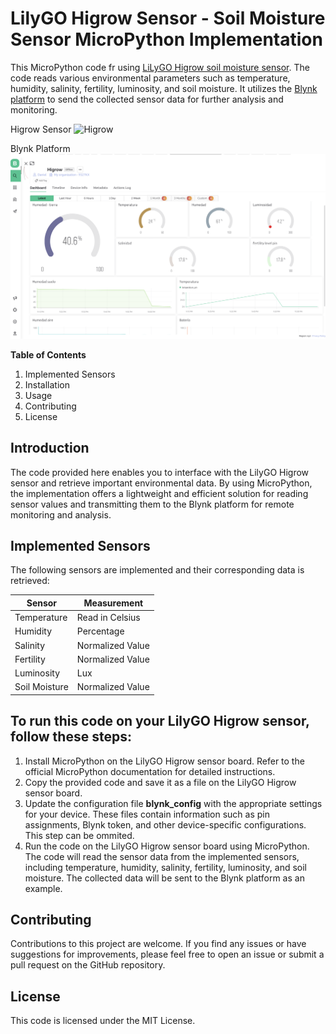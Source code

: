 # LilyGO Higrow Sensor - Soil Moisture Sensor MicroPython Implementation

This MicroPython code fr using [LiLyGO Higrow soil moisture sensor](https://github.com/Xinyuan-LilyGO/LilyGo-HiGrow). The code reads various environmental parameters such as temperature, humidity, salinity, fertility, luminosity, and soil moisture. It utilizes the [Blynk platform](https://blynk.cloud) to send the collected sensor data for further analysis and monitoring.

Higrow Sensor
 ![Higrow](https://github.com/Xinyuan-LilyGO/LilyGo-HiGrow/blob/master/image/img1.jpg?raw=true)
 
 Blynk Platform
 ![Blink](https://github.com/DanielBustillos/LilyGo-HiGrow-Micropython/blob/main/assets/blynk.png?raw=true)
 
**Table of Contents**

1. Implemented Sensors
2. Installation
3. Usage
4. Contributing
5. License

## Introduction

The code provided here enables you to interface with the LilyGO Higrow sensor and retrieve important environmental data. By using MicroPython, the implementation offers a lightweight and efficient solution for reading sensor values and transmitting them to the Blynk platform for remote monitoring and analysis.

##  Implemented Sensors

The following sensors are implemented and their corresponding data is retrieved:

| Sensor             | Measurement        |
| ------------------ | ------------------ |
| Temperature        | Read in Celsius    |
| Humidity           | Percentage         |
| Salinity           | Normalized Value   |
| Fertility          | Normalized Value   |
| Luminosity         | Lux                |
| Soil Moisture      | Normalized Value   |


## To run this code on your LilyGO Higrow sensor, follow these steps:

1. Install MicroPython on the LilyGO Higrow sensor board. Refer to the official MicroPython documentation for detailed instructions.
2. Copy the provided code and save it as a file on the LilyGO Higrow sensor board.
3. Update the configuration file **blynk_config** with the appropriate settings for your device. These files contain information such as pin assignments, Blynk token, and other device-specific configurations. This step can be ommited.
4. Run the code on the LilyGO Higrow sensor board using MicroPython. 
The code will read the sensor data from the implemented sensors, including temperature, humidity, salinity, fertility, luminosity, and soil moisture.
The collected data will be sent to the Blynk platform as an example.

## Contributing

Contributions to this project are welcome. If you find any issues or have suggestions for improvements, please feel free to open an issue or submit a pull request on the GitHub repository.

## License

This code is licensed under the MIT License.
